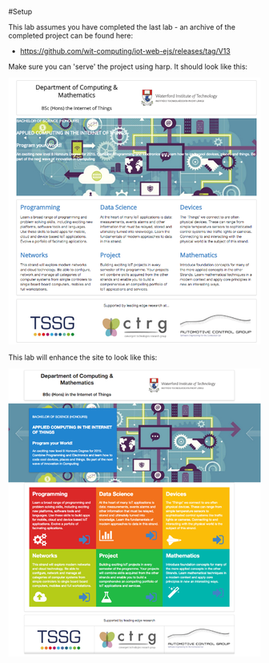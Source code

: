 #Setup

This lab assumes you have completed the last lab - an archive of the completed project can be found here:

- <https://github.com/wit-computing/iot-web-ejs/releases/tag/V13>

Make sure you can 'serve' the project using harp. It should look like this:

![](img/04.png)

This lab will enhance the site to look like this:

![](img/03.png)
